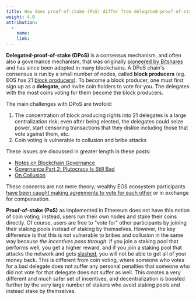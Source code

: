 ```yaml
---
title: How does proof-of-stake (PoS) differ from delegated-proof-of-stake (DPoS) used in other blockchain projects?
weight: 4.0
attribution:
  - 
    name:
    link:
---
```


**Delegated-proof-of-stake (DPoS)** is a consensus mechanism, and often also a governance mechanism, that was originally [pioneered by Bitshares](https://how.bitshares.works/en/master/technology/dpos.html) and has since been adopted in many blockchains. A DPoS chain's consensus is run by a small number of nodes, called **block producers** (eg. EOS has 21 [block producers](https://coincentral.com/what-is-an-eos-delegate/)). To become a block producer, one must first sign up as a **delegate**, and invite coin holders to vote for you. The delegates with the most coins voting for them become the block producers.

The main challenges with DPoS are twofold:

1. The concentration of block producing rights into 21 delegates is a large centralization risk; even after being elected, the delegates could seize power, start censoring transactions that they dislike including those that vote against them, etc.
2. Coin voting is vulnerable to collusion and bribe attacks

These issues are discussed in greater length in these posts:

* [Notes on Blockchain Governance](https://vitalik.ca/general/2017/12/17/voting.html)
* [Governance Part 2: Plutocracy Is Still Bad](https://vitalik.ca/general/2018/03/28/plutocracy.html)
* [On Collusion](https://vitalik.ca/general/2019/04/03/collusion.html)

These concerns are not mere theory; wealthy EOS ecosystem participants [have been caught making agreements to vote for each other](https://twitter.com/MapleLeafCap/status/1044958643731533825) or in exchange for compensation.

**Proof-of-stake (PoS)** as implemented in Ethereum does not have this notion of coin voting; instead, users run their own nodes and stake their coins directly. Of course, users are free to "vote for" other participants by joining their staking pools instead of staking by themselves. However, the key difference is that this is not vulnerable to bribes and collusion in the same way because _the incentives pass through_: if you join a staking pool that performs well, you get a higher reward, and if you join a staking pool that attacks the network and gets [slashed](https://www.linkedin.com/pulse/slashing-penalties-explained-2-minutes-ethereum-20-andreas-vlachos?trk=read_related_article-card_title), you will not be able to get all of your money back. This is different from coin voting, where someone who votes for a bad delegate does not suffer any personal penalties that someone who did not vote for that delegate does not suffer as well. This creates a very different and much safer set of incentives, and decentralization is boosted further by the very large number of stakers who avoid staking pools and instead stake by themselves.
